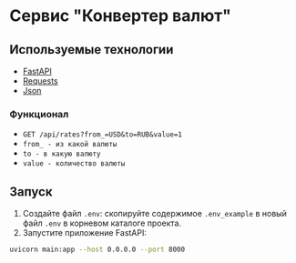 # Сервис "Конвертер валют"

## Используемые технологии

- [FastAPI](https://fastapi.tiangolo.com/)
- [Requests](https://requests.readthedocs.io/en/latest/user/quickstart/)
- [Json](https://docs.python.org/3/library/json.html)

### Функционал
- `GET /api/rates?from_=USD&to=RUB&value=1` 
- `from_ - из какой валюты`
- `to - в какую валюту`
- `value - количество валюты`

## Запуск
1. Создайте файл `.env`: скопируйте содержимое `.env_example` в новый файл `.env` в корневом каталоге проекта.
2.  Запустите приложение FastAPI:
   ```bash
   uvicorn main:app --host 0.0.0.0 --port 8000
   ```